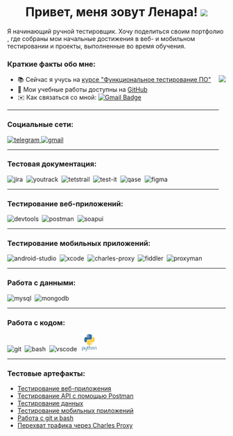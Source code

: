<!-- первая гифка


<div id="header" align="right">
  <img src="https://media.giphy.com/media/EqKDXv0cPa6TLqfEON/giphy.gif" width="250"/>
</div>
--- -->

<!-- соцсети


<div id="badges" align="center">
  <a href="https://t.me/lenarabik" target="_blank">
        <img src="https://cdn-icons-png.flaticon.com/512/2111/2111646.png" width="40" height="40" alt="telegram" />
    </a>
    <a href= "mailto:kisheva.lenara@gmail.com">
        <img src="https://img.icons8.com/?size=512&id=P7UIlhbpWzZm&format=png" width="40" height="40" alt="gmail"/>
    </a>
</div>
--- -->



<!-- текст меня зовут
--- -->
<div align="center">
    <h1> 
        Привет, меня зовут Ленара!
        <img src="https://media.giphy.com/media/U5DotYuOwzDpgbKAWQ/giphy.gif" width="30px"/>
    </h1>
</div>







Я начинающий ручной тестировщик. Хочу поделиться своим портфолио , где собраны мои начальные достижения в веб- и мобильном тестировании и проекты, выполненные во время обучения. 

<!-- первая гифка


<div id="header" align="right">
  <img src="https://media.giphy.com/media/EqKDXv0cPa6TLqfEON/giphy.gif" width="250"/>
</div>

--- -->

###  Краткие факты обо мне:
<img align="right" src="https://media.giphy.com/media/EqKDXv0cPa6TLqfEON/giphy.gif" height="300">


- 📚 Сейчас я учусь на [курсе "Функциональное тестирование ПО"](https://www.artsiomrusau.com/qa-from-scratch#tariffs)
- 🌱 Мои учебные работы доступны на [GitHub](https://github.com/LenaraKisheva?tab=repositories)
- ✉️ Как связаться со мной: [![Gmail Badge](https://img.shields.io/badge/-Gmail-red?style=flat&logo=Gmail&logoColor=white)](mailto:kisheva.lenara@gmail.com)


---

### Социальные сети:

 <div >
  <a href="https://t.me/lenarabik" target="_blank">
        <img src="https://cdn-icons-png.flaticon.com/512/2111/2111646.png" width="40" height="40" alt="telegram" />
    </a>
    <a href= "mailto:kisheva.lenara@gmail.com">
        <img src="https://img.icons8.com/?size=512&id=P7UIlhbpWzZm&format=png" width="40" height="40" alt="gmail"/>
    </a>
</div>

---


### Тестовая документация:

<div>
  <img src="https://cdn.jsdelivr.net/gh/devicons/devicon/icons/jira/jira-original.svg" title="jira" alt="jira" width="40" height="40"/>&nbsp
  <img src="https://upload.wikimedia.org/wikipedia/commons/thumb/8/8d/YouTrack_Icon.svg/1024px-YouTrack_Icon.svg.png?20200803082248" title="youtrack" alt="youtrack" width="40" height="40"/>&nbsp
  <img src="https://codahosted.io/packs/21236/unversioned/assets/LOGO/ba1091c59bab89cd2fd0f289622731fe16113d7b00905abe64759c313a4b73b76c1b0426076ed76cb74752234c734131df46992d5b8b48fc13e264240e4f7119f736cfeb64df36ded54b5cbf6198b9cadedf18dd0cac5c7dbcd16e6336c29363cd1292ba" title="testrail" alt="tetstrail" width="40" height="40"/>&nbsp
  <img src="https://docs.testit.software/images/testit_logo_icon.png" title="test-it" alt="test-it" width="40" height="40"/>&nbsp
  <img src="https://luna1.co/eb0187.png" title="qase" alt="qase" width="40" height="40"/>&nbsp
  <img src="https://cdn.jsdelivr.net/gh/devicons/devicon/icons/figma/figma-original.svg" title="figma" alt="figma" width="40" height="40"/>&nbsp
</div>

---

### Тестирование веб-приложений:

<div>
  <img src="https://d33wubrfki0l68.cloudfront.net/38b5c953a4667366685d55db55d057c86db1fc54/a0fdc/static/acae6b24d940347661ca901ea07f47c1/chrome-dev-logo-icon.png" title="devtools" alt="devtools" width="40" height="40"/>&nbsp
  <img src="https://seeklogo.com/images/P/postman-logo-0087CA0D15-seeklogo.com.png" title="postman" alt="postman" width="40" height="40"/>&nbsp
  <img src="https://static0.smartbear.co/smartbearbrand/media/images/home/soapui-icon.svg" title="soapui" alt="soapui" width="40" height="40"/>&nbsp
</div>

---

### Тестирование мобильных приложений:

<div>
  <img src="https://cdn.jsdelivr.net/gh/devicons/devicon/icons/androidstudio/androidstudio-original.svg" title="android-studio" alt="android-studio" width="40" height="40"/>&nbsp
  <img src="https://cdn.jsdelivr.net/gh/devicons/devicon/icons/xcode/xcode-original.svg" title="xcode" alt="xcode" width="40" height="40"/>&nbsp
  <img src="https://cdn.icon-icons.com/icons2/3053/PNG/512/charles_proxy_macos_bigsur_icon_190302.png" title="charles-proxy" alt="charles-proxy" width="40" height="40"/>&nbsp
  <img src="https://www.megaleechers.com/storage/Fiddler-Everywhere-Icon.png" title="fiddler" alt="fiddler" width="40" height="40"/>&nbsp
  <img src="https://pbs.twimg.com/profile_images/1589614420766126080/slAIVDtr_400x400.jpg" title="proxyman" alt="proxyman" width="40" height="40"/>&nbsp
</div>


---

### Работа с данными:

<div>
  <img src="https://cdn.jsdelivr.net/gh/devicons/devicon/icons/mysql/mysql-original.svg" title="mysql" alt="mysql" width="40" height="40"/>&nbsp
  <img src="https://cdn.jsdelivr.net/gh/devicons/devicon/icons/mongodb/mongodb-original.svg" title="mongodb" alt="mongodb" width="40" height="40"/>&nbsp
</div>

---

### Работа с кодом:

<div>
  <img src="https://cdn.jsdelivr.net/gh/devicons/devicon/icons/git/git-original.svg" title="git" alt="git" width="40" height="40"/>&nbsp
  <img src="https://upload.wikimedia.org/wikipedia/commons/thumb/4/4b/Bash_Logo_Colored.svg/1024px-Bash_Logo_Colored.svg.png?20180723054350" title="bash" alt="bash" width="40" height="40"/>&nbsp
  <img src="https://cdn.jsdelivr.net/gh/devicons/devicon/icons/vscode/vscode-original.svg" title="vscode" alt="vscode" width="40" height="40"/>&nbsp
  <img src="https://raw.githubusercontent.com/devicons/devicon/master/icons/python/python-original-wordmark.svg" alt="python" width="40" height="40" />
  
</div>

---
### Тестовые артефакты:

<ul>
  <li>  <a href="https://github.com/LenaraKisheva/testingGuru99">
  Тестирование веб-приложения</a> </li> 
  <li>  <a href="https://github.com/LenaraKisheva/api_testing">
  Тестирование API с помощью Postman</a> </li>
  <li>  <a href="https://github.com/LenaraKisheva/sql">
  Тестирование данных</a> </li> 
  <li>  <a href="https://github.com/LenaraKisheva/mobile_testing">
  Тестирование мобильных приложений</a> </li> 
   <li>  <a href="https://github.com/LenaraKisheva/bash_git">
  Работа с git и bash</a> </li> 
   <li>  <a href="https://github.com/LenaraKisheva/proxy/blob/main/README.md">
  Перехват трафика через Charles Proxy</a> </li>
</ul>

